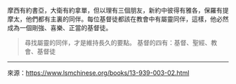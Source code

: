 摩西有約書亞，大衛有約拿單，但以理有三個朋友，新約中彼得有雅各，保羅有提摩太，他們都有主裏的同伴。每位基督徒都該在教會中有屬靈同伴，這樣，他必然成為一個剛強、喜樂、正當的基督徒。

> 尋找屬靈的同伴，才是維持長久的要點。
> 基督的四有：基督、聖經、教會、基督徒

---
來源：https://www.lsmchinese.org/books/13-939-003-02.html